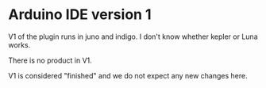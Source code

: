 Arduino IDE version 1
====
V1 of the plugin runs in juno and indigo. I don't know whether kepler or Luna works.

There is no product in V1.

V1 is considered "finished" and we do not expect any new changes here.